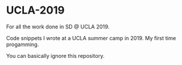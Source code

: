 # UCLA-2019
For all the work done in SD @ UCLA 2019.

Code snippets I wrote at a UCLA summer camp in 2019. My first time progamming.

You can basically ignore this repository.
